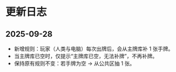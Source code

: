 # 更新日志

## 2025-09-28
- 新增规则：玩家（人类与电脑）每次出牌后，会从主牌库补 1 张手牌。  
- 当主牌库已空时，仅提示“主牌库已空，无法补牌”，不再补牌。  
- 保持原有规则不变：若手牌为空 → 从公共区抽 1 张。

